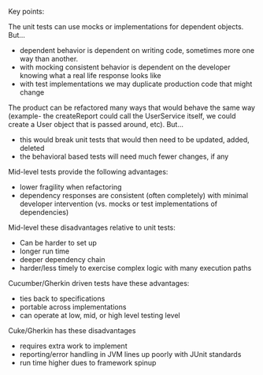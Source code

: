 Key points:

The unit tests can use mocks or implementations for dependent objects.
But...

* dependent behavior is dependent on writing code, sometimes more one way than another.
* with mocking consistent behavior is dependent on the developer knowing what a real life response looks like
* with test implementations we may duplicate production code that might change

The product can be refactored many ways that would behave the same way (example- the createReport could call the
UserService itself, we could create a User object that is passed around, etc).
But...

* this would break unit tests that would then need to be updated, added, deleted
* the behavioral based tests will need much fewer changes, if any


Mid-level tests provide the following advantages:

* lower fragility when refactoring
* dependency responses are consistent (often completely) with minimal developer intervention (vs. mocks or test implementations of dependencies)


Mid-level these disadvantages relative to unit tests:

* Can be harder to set up
* longer run time
* deeper dependency chain
* harder/less timely to exercise complex logic with many execution paths

Cucumber/Gherkin driven tests have these advantages:

* ties back to specifications
* portable across implementations
* can operate at low, mid, or high level testing level

Cuke/Gherkin has these disadvantages

* requires extra work to implement
* reporting/error handling in JVM lines up poorly with JUnit standards
* run time higher dues to framework spinup

